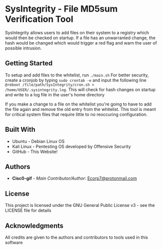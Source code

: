 # SysIntegrity - File MD5sum Verification Tool

SysIntegrity allows users to add files on their system to a registry which would then be checked on startup. If a file has an unwarranted change, the hash would be changed which would trigger a red flag and warn the user of possible intrusion.

## Getting Started

To setup and add files to the whitelist, run ``` ./main.sh ``` 
For better security, create a cronjob by typing ``` sudo crontab -e ``` and input the following line ``` @reboot /file/path/SysIntegrity/cron.sh > /home/USER/.sysintegrity.log ```. This will check for hash changes on startup and write to a log file in the user's home directory

If you make a change to a file on the whitelist you're going to have to add the file again and remove the old entry from the whitelist. This tool is meant for critical system files that require little to no reoccuring configuration.

## Built With

* Ubuntu - Debian Linux OS
* Kali Linux - Pentesting OS developed by Offensive Security
* GitHub - This Website!


## Authors

* **Cisc0-gif** - *Main Contributor/Author*: Ecorp7@protonmail.com

## License

This project is licensed under the GNU General Public License v3 - see the LICENSE file for details


## Acknowledgments

All credits are given to the authors and contributors to tools used in this software
